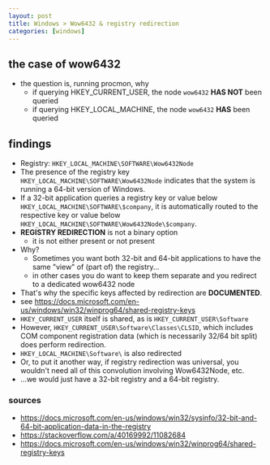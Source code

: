 ```yaml
---
layout: post
title: Windows > Wow6432 & registry redirection
categories: [windows]
---
```


## the case	of wow6432
* the question is, running procmon, why 
    * if querying HKEY_CURRENT_USER, the node `wow6432` **HAS NOT** been queried
    * if querying HKEY_LOCAL_MACHINE, the node `wow6432` **HAS** been queried

## findings
* Registry: `HKEY_LOCAL_MACHINE\SOFTWARE\Wow6432Node`
* The presence of the registry key `HKEY_LOCAL_MACHINE\SOFTWARE\Wow6432Node` indicates that the system is running a 64-bit version of Windows.
* If a 32-bit application queries a registry key or value below `HKEY_LOCAL_MACHINE\SOFTWARE\$company`, it is automatically routed to the respective key or value below `HKEY_LOCAL_MACHINE\SOFTWARE\Wow6432Node\$company`.
* **REGISTRY REDIRECTION** is not a binary option 
    * it is not either present or not present
* Why? 
    * Sometimes you want both 32-bit and 64-bit applications to have the same "view" of (part of) the registry... 
    * in other cases you do want to keep them separate and you redirect to a dedicated wow6432 node
* That's why the specific keys affected by redirection are **DOCUMENTED**. 
* see <https://docs.microsoft.com/en-us/windows/win32/winprog64/shared-registry-keys>
* `HKEY_CURRENT_USER` itself is shared, as is `HKEY_CURRENT_USER\Software`
* However, `HKEY_CURRENT_USER\Software\Classes\CLSID`, which includes COM component registration data (which is necessarily 32/64 bit split) does perform redirection.
* `HKEY_LOCAL_MACHINE\Software\` is also redirected
* Or, to put it another way, if registry redirection was universal, you wouldn't need all of this convolution involving Wow6432Node, etc. 
* ...we would just have a 32-bit registry and a 64-bit registry.

### sources
* <https://docs.microsoft.com/en-us/windows/win32/sysinfo/32-bit-and-64-bit-application-data-in-the-registry>
* <https://stackoverflow.com/a/40169992/11082684>
* <https://docs.microsoft.com/en-us/windows/win32/winprog64/shared-registry-keys>